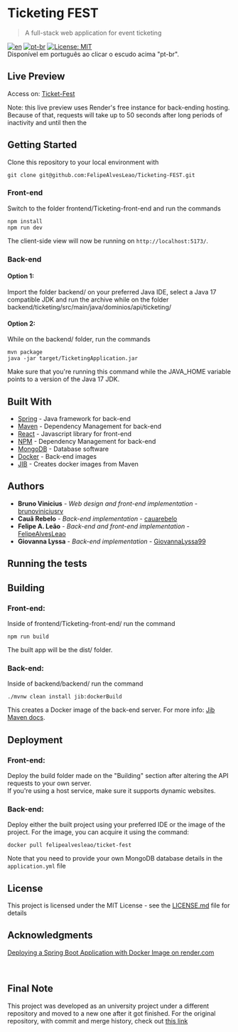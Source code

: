 # Ticketing FEST
> A full-stack web application for event ticketing

[![en](https://img.shields.io/badge/lang-en-red.svg)]([link](https://github.com/FelipeAlvesLeao/Ticketing-FEST/blob/main/README.md))
[![pt-br](https://img.shields.io/badge/lang-pt--br-green.svg)]([link](https://github.com/FelipeAlvesLeao/Ticketing-FEST/blob/main/README.pt-br.md))
[![License: MIT](https://img.shields.io/badge/License-MIT-yellow.svg)](https://opensource.org/licenses/MIT)
</br> Disponível em português ao clicar o escudo acima "pt-br".

## Live Preview
Access on: [Ticket-Fest](https://fantastic-phoenix-5b20db.netlify.app/)

Note: this live preview uses Render's free instance for back-ending hosting. Because of that, requests will take up to 50 seconds after long periods of inactivity and until then the 
## Getting Started

Clone this repository to your local environment with

```
git clone git@github.com:FelipeAlvesLeao/Ticketing-FEST.git
```

### Front-end

Switch to the folder frontend/Ticketing-front-end and run the commands
```
npm install
npm run dev
```
The client-side view will now be running on ```http://localhost:5173/```.
### Back-end
#### Option 1:
Import the folder backend/ on your preferred Java IDE, select a Java 17 compatible JDK and run the archive while on the folder backend/ticketing/src/main/java/dominios/api/ticketing/
#### Option 2:
While on the backend/ folder, run the commands
```
mvn package
java -jar target/TicketingApplication.jar
```
Make sure that you're running this command while the JAVA_HOME variable points to a version of the Java 17 JDK.
## Built With

* [Spring](https://spring.io/) - Java framework for back-end
* [Maven](https://maven.apache.org/) - Dependency Management for back-end
* [React](https://react.dev/) - Javascript library for front-end
* [NPM](https://www.npmjs.com/) - Dependency Management for back-end
* [MongoDB](https://www.mongodb.com/) - Database software
* [Docker](https://www.docker.com/) - Back-end images
 * [JIB](https://github.com/GoogleContainerTools/jib/tree/master) - Creates docker images from Maven



## Authors

* **Bruno Vinicius** - *Web design and front-end implementation* - [brunoviniciusrv](https://github.com/brunoviniciusrv)
* **Cauã Rebelo** - *Back-end implementation* - [cauarebelo](https://github.com/cauarebelo)
* **Felipe A. Leão** - *Back-end and front-end implementation* - [FelipeAlvesLeao](https://github.com/FelipeAlvesLeao)
* **Giovanna Lyssa** - *Back-end implementation* - [GiovannaLyssa99](https://github.com/GiovannaLyssa99)
## Running the tests

## Building
### Front-end:
Inside of frontend/Ticketing-front-end/ run the command 
```
npm run build
```
The built app will be the dist/ folder.
### Back-end: 
Inside of backend/backend/ run the command 
```
./mvnw clean install jib:dockerBuild
```
This creates a Docker image of the back-end server.
For more info: [Jib Maven docs](https://github.com/GoogleContainerTools/jib/tree/master/jib-maven-plugin).
## Deployment

### Front-end:
Deploy the build folder made on the "Building" section after altering the API requests to your own server.
</br>If you're using a host service, make sure it supports dynamic websites.
### Back-end: 
Deploy either the built project using your preferred IDE or the image of the project.
For the image, you can acquire it using the command:
```
docker pull felipealvesleao/ticket-fest
```
Note that you need to provide your own MongoDB database details in the ```application.yml``` file
## License

This project is licensed under the MIT License - see the [LICENSE.md](LICENSE.md) file for details

## Acknowledgments

[Deploying a Spring Boot Application with Docker Image on render.com](https://medium.com/@nithinsudarsan/deploying-a-spring-boot-application-with-docker-image-on-render-com-9a87f5ce5f72)

</br>

## Final Note
This project was developed as an university project under a different repository and moved to a new one after it got finished. 
For the original repository, with commit and merge history, check out [this link](https://github.com/FelipeAlvesLeao?tab=repositories)
